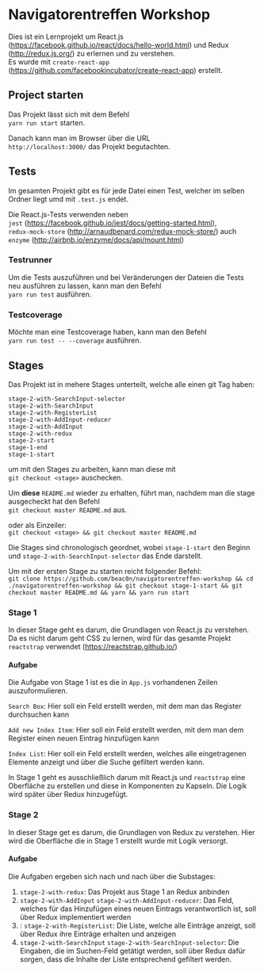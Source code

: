 
# Navigatorentreffen Workshop

Dies ist ein Lernprojekt um 
React.js (https://facebook.github.io/react/docs/hello-world.html) 
und Redux (http://redux.js.org/)
zu erlernen und zu verstehen. 
<br />Es wurde mit 
`create-react-app` (https://github.com/facebookincubator/create-react-app) erstellt.

## Project starten
Das Projekt lässt sich mit dem Befehl
<br />`yarn run start` starten.

Danach kann man im Browser über die URL 
<br />`http://localhost:3000/` das Projekt begutachten.

## Tests
Im gesamten Projekt gibt es für jede Datei einen Test, welcher im selben Ordner
liegt umd mit `.test.js` endet.

Die React.js-Tests verwenden neben
<br />`jest` (https://facebook.github.io/jest/docs/getting-started.html),
<br />`redux-mock-store` (http://arnaudbenard.com/redux-mock-store/) auch 
<br />`enzyme` (http://airbnb.io/enzyme/docs/api/mount.html) 

### Testrunner

Um die Tests auszuführen und bei Veränderungen der Dateien die Tests neu
ausführen zu lassen, kann man den Befehl
<br />`yarn run test` ausführen.

### Testcoverage

Möchte man eine Testcoverage haben, kann man den Befehl
<br />`yarn run test -- --coverage` ausführen.

## Stages
Das Projekt ist in mehere Stages unterteilt, welche alle einen git Tag haben:

`stage-2-with-SearchInput-selector`<br/>
`stage-2-with-SearchInput`<br/>
`stage-2-with-RegisterList`<br/>
`stage-2-with-AddInput-reducer`<br/>
`stage-2-with-AddInput`<br/>
`stage-2-with-redux`<br/>
`stage-2-start`<br/>
`stage-1-end`<br/>
`stage-1-start`<br/>

um mit den Stages zu arbeiten, kann man diese mit
<br />`git checkout <stage>` auschecken.

Um **diese** `README.md` wieder zu erhalten, führt man, nachdem man die
stage ausgecheckt hat den Befehl
<br />`git checkout master README.md` aus.

oder als Einzeiler:
<br />`git checkout <stage> && git checkout master README.md`

Die Stages sind chronologisch geordnet, wobei
`stage-1-start` den Beginn und 
`stage-2-with-SearchInput-selector` das Ende darstellt.

Um mit der ersten Stage zu starten reicht folgender Befehl:
<br />`git clone https://github.com/beac0n/navigatorentreffen-workshop && cd ./navigatorentreffen-workshop && git checkout stage-1-start && git checkout master README.md && yarn && yarn run start`

### Stage 1
In dieser Stage geht es darum, die Grundlagen von React.js zu verstehen.
Da es nicht darum geht CSS zu lernen, wird für das gesamte Projekt
`reactstrap` verwendet (https://reactstrap.github.io/)

#### Aufgabe

Die Aufgabe von Stage 1 ist es die in `App.js` vorhandenen Zeilen
auszuformulieren.

`Search Box`: Hier soll ein Feld erstellt werden, 
mit dem man das Register durchsuchen kann

`Add new Index Item`: Hier soll ein Feld erstellt werden,
mit dem man dem Register einen neuen Eintrag hinzufügen kann

`Index List`: Hier soll ein Feld erstellt werden,
welches alle eingetragenen Elemente anzeigt 
und über die Suche gefiltert werden kann.

In Stage 1 geht es ausschließlich darum mit React.js und `reactstrap`
eine Oberfläche zu erstellen und diese in Komponenten zu Kapseln.
Die Logik wird später über Redux hinzugefügt.

### Stage 2
In dieser Stage get es darum, die Grundlagen von Redux zu verstehen.
Hier wird die Oberfläche die in Stage 1 erstellt wurde mit Logik versorgt.

#### Aufgabe
Die Aufgaben ergeben sich nach und nach über die Substages:

1. `stage-2-with-redux`: Das Projekt aus Stage 1 an Redux anbinden
2. `stage-2-with-AddInput` `stage-2-with-AddInput-reducer`: 
Das Feld, welches für das Hinzufügen eines
neuen Eintrags verantwortlich ist, soll über Redux implementiert werden
3. : `stage-2-with-RegisterList`: Die Liste, welche alle Einträge anzeigt, soll
über Redux ihre Einträge erhalten und anzeigen
4. `stage-2-with-SearchInput` `stage-2-with-SearchInput-selector`: 
Die Eingaben, die im Suchen-Feld getätigt werden, soll über Redux 
dafür sorgen, dass die Inhalte der Liste entsprechend gefiltert werden.
